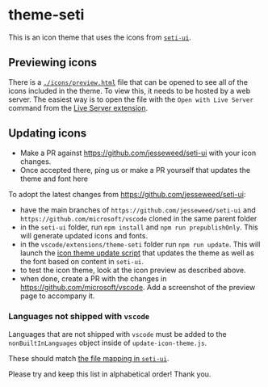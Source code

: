 # theme-seti

This is an icon theme that uses the icons from
[`seti-ui`](https://github.com/jesseweed/seti-ui).

## Previewing icons

There is a [`./icons/preview.html`](./icons/preview.html) file that can be
opened to see all of the icons included in the theme. To view this, it needs to
be hosted by a web server. The easiest way is to open the file with the
`Open with Live Server` command from the
[Live Server extension](https://marketplace.visualstudio.com/items?itemName=ritwickdey.LiveServer).

## Updating icons

- Make a PR against https://github.com/jesseweed/seti-ui with your icon changes.
- Once accepted there, ping us or make a PR yourself that updates the theme and font here

To adopt the latest changes from https://github.com/jesseweed/seti-ui:

-   have the main branches of `https://github.com/jesseweed/seti-ui` and
    `https://github.com/microsoft/vscode` cloned in the same parent folder
-   in the `seti-ui` folder, run `npm install` and `npm run prepublishOnly`.
    This will generate updated icons and fonts.
-   in the `vscode/extensions/theme-seti` folder run `npm run update`. This will
    launch the [icon theme update script](build/update-icon-theme.js) that
    updates the theme as well as the font based on content in `seti-ui`.
-   to test the icon theme, look at the icon preview as described above.
-   when done, create a PR with the changes in
    https://github.com/microsoft/vscode. Add a screenshot of the preview page to
    accompany it.

### Languages not shipped with `vscode`

Languages that are not shipped with `vscode` must be added to the
`nonBuiltInLanguages` object inside of `update-icon-theme.js`.

These should match
[the file mapping in `seti-ui`](https://github.com/jesseweed/seti-ui/blob/master/styles/components/icons/mapping.less).

Please try and keep this list in alphabetical order! Thank you.
